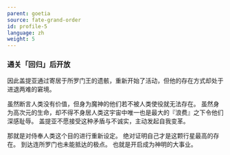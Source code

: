 ```yaml
---
parent: goetia
source: fate-grand-order
id: profile-5
language: zh
weight: 5
---
```


### 通关「回归」后开放

因此盖提亚通过寄居于所罗门王的遗骸，重新开始了活动，但他的存在方式却处于进退两难的窘境。

虽然断言人类没有价值，但身为魔神的他们若不被人类使役就无法存在。
虽然身为高次元的生命，却不得不身居人类这宇宙中唯一也是最大的『浪费』之下令他们深感耻辱。
盖提亚不愿接受这种矛盾与不诚实，主动发起自我变革。

那就是对侍奉人类这个目的进行重新设定。
绝对证明自己才是这颗行星最高的存在。
到达连所罗门也未能抵达的极点。
也就是开启成为神明的大事业。
